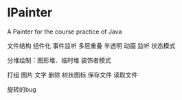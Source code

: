 # IPainter
A Painter for the course practice of Java

文件结构
组件化
事件监听
多层重叠
半透明
动画
监听
状态模式


分堆绘制：图形堆、临时堆
装饰者模式



打组
图片
文字
删除
树状图标
保存文件
读取文件

旋转的bug